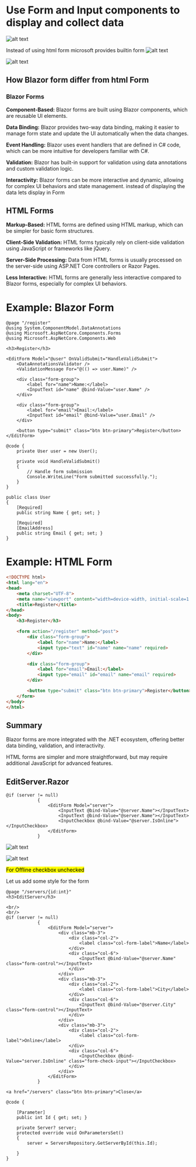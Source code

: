 # Use Form and Input components to display and collect data


![alt text](image-323.png)

Instead of using html form microsoft provides builtin form
![alt text](image-324.png)

![alt text](image-325.png)
## How Blazor form differ from html Form

### Blazor Forms
**Component-Based:** Blazor forms are built using Blazor components, which are reusable UI elements.

**Data Binding:** Blazor provides two-way data binding, making it easier to manage form state and update the UI automatically when the data changes.

**Event Handling:** Blazor uses event handlers that are defined in C# code, which can be more intuitive for developers familiar with C#.

**Validation:** Blazor has built-in support for validation using data annotations and custom validation logic.

**Interactivity:** Blazor forms can be more interactive and dynamic, allowing for complex UI behaviors and state management.
instead of displaying the data lets display in Form

## HTML Forms

**Markup-Based:** HTML forms are defined using HTML markup, which can be simpler for basic form structures.

**Client-Side Validation:** HTML forms typically rely on client-side validation using JavaScript or frameworks like jQuery.

**Server-Side Processing:** Data from HTML forms is usually processed on the server-side using ASP.NET Core controllers or Razor Pages.

**Less Interactive:** HTML forms are generally less interactive compared to Blazor forms, especially for complex UI behaviors.

# Example: Blazor Form
```razor
@page "/register"
@using System.ComponentModel.DataAnnotations
@using Microsoft.AspNetCore.Components.Forms
@using Microsoft.AspNetCore.Components.Web

<h3>Register</h3>

<EditForm Model="@user" OnValidSubmit="HandleValidSubmit">
    <DataAnnotationsValidator />
    <ValidationMessage For="@(() => user.Name)" />

    <div class="form-group">
        <label for="name">Name:</label>
        <InputText id="name" @bind-Value="user.Name" />
    </div>

    <div class="form-group">
        <label for="email">Email:</label>
        <InputText id="email" @bind-Value="user.Email" />
    </div>

    <button type="submit" class="btn btn-primary">Register</button>
</EditForm>

@code {
    private User user = new User();

    private void HandleValidSubmit()
    {
        // Handle form submission
        Console.WriteLine("Form submitted successfully.");
    }
}

public class User
{
    [Required]
    public string Name { get; set; }

    [Required]
    [EmailAddress]
    public string Email { get; set; }
}

```
# Example: HTML Form

```html
<!DOCTYPE html>
<html lang="en">
<head>
    <meta charset="UTF-8">
    <meta name="viewport" content="width=device-width, initial-scale=1.0">
    <title>Register</title>
</head>
<body>
    <h3>Register</h3>

    <form action="/register" method="post">
        <div class="form-group">
            <label for="name">Name:</label>
            <input type="text" id="name" name="name" required>
        </div>

        <div class="form-group">
            <label for="email">Email:</label>
            <input type="email" id="email" name="email" required>
        </div>

        <button type="submit" class="btn btn-primary">Register</button>
    </form>
</body>
</html>

```

## Summary
Blazor forms are more integrated with the .NET ecosystem, offering better data binding, validation, and interactivity.

HTML forms are simpler and more straightforward, but may require additional JavaScript for advanced features.

## EditServer.Razor
```razor
@if (server != null)
            {
                <EditForm Model="server">
                    <InputText @bind-Value="@server.Name"></InputText>
                    <InputText @bind-Value="@server.Name"></InputText>
                    <InputCheckbox @bind-Value="@server.IsOnline"></InputCheckbox>
                </EditForm>
            }
```
![alt text](image-326.png)

![alt text](image-327.png)

<mark>For Offline checkbox unchecked</mark>

Let us add some style for the form
```razor
@page "/servers/{id:int}"
<h3>EditServer</h3>

<br/>
<br/>
@if (server != null)
            {
                <EditForm Model="server">
                    <div class="mb-3">
                        <div class="col-2">
                            <label class="col-form-label">Name</label>
                        </div>
                        <div class="col-6">
                            <InputText @bind-Value="@server.Name" class="form-control"></InputText>
                        </div>
                    </div>
                    <div class="mb-3">
                        <div class="col-2">
                            <label class="col-form-label">City</label>
                        </div>
                        <div class="col-6">
                            <InputText @bind-Value="@server.City" class="form-control"></InputText>
                        </div>
                    </div>
                    <div class="mb-3">
                        <div class="col-2">
                            <label class="col-form-label">Online</label>
                        </div>
                        <div class="col-6">
                            <InputCheckbox @bind-Value="server.IsOnline" class="form-check-input"></InputCheckbox>
                        </div>
                    </div>
                </EditForm>
            }

<a href="/servers" class="btn btn-primary">Close</a>

@code {

    [Parameter]
    public int Id { get; set; }

    private Server? server;
    protected override void OnParametersSet()
    {
        server = ServersRepository.GetServerById(this.Id);

    }
}


```